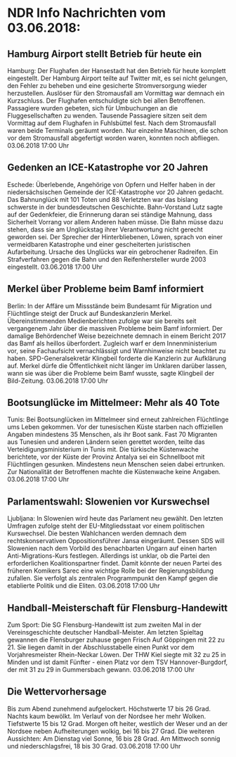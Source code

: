 # NDR Info Nachrichten vom 03.06.2018:


## Hamburg Airport stellt Betrieb für heute ein
Hamburg: Der Flughafen der Hansestadt hat den Betrieb für heute komplett eingestellt. Der Hamburg Airport teilte auf Twitter mit, es sei nicht gelungen, den Fehler zu beheben und eine gesicherte Stromversorgung wieder herzustellen. Auslöser für den Stromausfall am Vormittag war demnach ein Kurzschluss. Der Flughafen entschuldigte sich bei allen Betroffenen. Passagiere wurden gebeten, sich für Umbuchungen an die Fluggesellschaften zu wenden. Tausende Passagiere sitzen seit dem Vormittag auf dem Flughafen in Fuhlsbüttel fest. Nach dem Stromausfall waren beide Terminals geräumt worden. Nur einzelne Maschinen, die schon vor dem Stromausfall abgefertigt worden waren, konnten noch abfliegen. 03.06.2018 17:00 Uhr 

## Gedenken an ICE-Katastrophe vor 20 Jahren
Eschede: Überlebende, Angehörige von Opfern und Helfer haben in der niedersächsischen Gemeinde der ICE-Katastrophe vor 20 Jahren gedacht. Das Bahnunglück mit 101 Toten und 88 Verletzten war das bislang schwerste in der bundesdeutschen Geschichte. Bahn-Vorstand Lutz sagte auf der Gedenkfeier, die Erinnerung daran sei ständige Mahnung, dass Sicherheit Vorrang vor allem Anderen haben müsse. Die Bahn müsse dazu stehen, dass sie am Unglückstag ihrer Verantwortung nicht gerecht geworden sei. Der Sprecher der Hinterbliebenen, Löwen, sprach von einer vermeidbaren Katastrophe und einer gescheiterten juristischen Aufarbeitung. Ursache des Unglücks war ein gebrochener Radreifen. Ein Strafverfahren gegen die Bahn und den Reifenhersteller wurde 2003 eingestellt. 03.06.2018 17:00 Uhr 

## Merkel über Probleme beim Bamf informiert
Berlin: In der Affäre um Missstände beim Bundesamt für Migration und Flüchtlinge steigt der Druck auf Bundeskanzlerin Merkel. Übereinstimmenden Medienberichten zufolge war sie bereits seit vergangenem Jahr über die massiven Probleme beim Bamf informiert. Der damalige Behördenchef Weise bezeichnete demnach in einem Bericht 2017 das Bamf als heillos überfordert. Zugleich warf er dem Innenministerium vor, seine Fachaufsicht vernachlässigt und Warnhinweise nicht beachtet zu haben. SPD-Generalsekretär Klingbeil forderte die Kanzlerin zur Aufklärung auf. Merkel dürfe die Öffentlichkeit nicht länger im Unklaren darüber lassen, wann sie was über die Probleme beim Bamf wusste, sagte Klingbeil der Bild-Zeitung. 03.06.2018 17:00 Uhr 

## Bootsunglücke im Mittelmeer: Mehr als 40 Tote
Tunis:	Bei Bootsunglücken im Mittelmeer sind erneut zahlreichen Flüchtlinge ums Leben gekommen. Vor der tunesischen Küste starben nach offiziellen Angaben mindestens 35 Menschen, als ihr Boot sank. Fast 70 Migranten aus Tunesien und anderen Ländern seien gerettet worden, teilte das Verteidigungsministerium in Tunis mit. Die türkische Küstenwache berichtete, vor der Küste der Provinz Antalya sei ein Schnellboot mit Flüchtlingen gesunken. Mindestens neun Menschen seien dabei ertrunken. Zur Nationalität der Betroffenen machte die Küstenwache keine Angaben. 03.06.2018 17:00 Uhr 

## Parlamentswahl: Slowenien vor Kurswechsel
Ljubljana: In Slowenien wird heute das Parlament neu gewählt. Den letzten Umfragen zufolge steht der EU-Mitgliedsstaat vor einem politischen Kurswechsel. Die besten Wahlchancen werden demnach dem rechtskonservativen Oppositionsführer Jansa eingeräumt. Dessen SDS will Slowenien nach dem Vorbild des benachbarten Ungarn auf einen harten Anti-Migrations-Kurs festlegen. Allerdings ist unklar, ob die Partei den erforderlichen Koalitionspartner findet. Damit könnte der neuen Partei des früheren Komikers Sarec eine wichtige Rolle bei der Regierungsbildung zufallen. Sie verfolgt als zentralen Programmpunkt den Kampf gegen die etablierte Politik und die Eliten. 03.06.2018 17:00 Uhr 

## Handball-Meisterschaft für Flensburg-Handewitt
Zum Sport: 	Die SG Flensburg-Handewitt ist zum zweiten Mal in der Vereinsgeschichte deutscher Handball-Meister. Am letzten Spieltag gewannen die Flensburger zuhause gegen Frisch Auf Göppingen mit 22 zu 21. Sie liegen damit in der Abschlusstabelle einen Punkt vor dem Vorjahresmeister Rhein-Neckar Löwen. Der THW Kiel siegte mit 32 zu 25 in Minden und ist damit Fünfter - einen Platz vor dem TSV Hannover-Burgdorf, der mit 31 zu 29 in Gummersbach gewann. 03.06.2018 17:00 Uhr 

## Die Wettervorhersage
Bis zum Abend zunehmend aufgelockert. Höchstwerte 17 bis 26 Grad. Nachts kaum bewölkt. Im Verlauf von der Nordsee her mehr Wolken. Tiefstwerte 15 bis 12 Grad. Morgen oft heiter, westlich der Weser und an der Nordsee neben Aufheiterungen wolkig, bei 16 bis 27 Grad. Die weiteren Aussichten: Am Dienstag viel Sonne, 16 bis 28 Grad. Am Mittwoch sonnig und niederschlagsfrei, 18 bis 30 Grad. 03.06.2018 17:00 Uhr 
